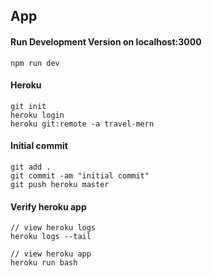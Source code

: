 ## App

#### Run Development Version on localhost:3000
<pre><code>npm run dev</code></pre>




#### Heroku
<pre><code>git init
heroku login
heroku git:remote -a travel-mern</code></pre>

#### Initial commit
<pre><code>git add .
git commit -am "initial commit"
git push heroku master</code></pre>

#### Verify heroku app

<pre><code>// view heroku logs
heroku logs --tail

// view heroku app
heroku run bash
</code></pre>